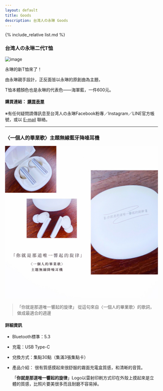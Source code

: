 ```yaml
---
layout: default
title: Goods
description: 台湾人の永琳 Goods
---
```


{% include_relative list.md %}

### 台湾人の永琳二代T恤

![image](https://lh4.googleusercontent.com/tH6trOkOBmj-5-tltmVNyNTmERzFI1l6CGgveYEtcaOai2572AXDcVGA029JLvn5O_qzEX7BYWNyN7XWFYortbgTrZQlgr6aoXzGK5xejHLQummzSmAv2BfLyrpgx8G9ve5sLOrxBtqY-5P3bS1mQwQ28VzLZQ)

永琳的新T恤來了！

由永琳親手設計，正反面皆以永琳的原創曲為主題，

T恤本體顏色也是永琳的代表色——海軍藍，一件600元。

#### 購買連結： [購買表單](https://docs.google.com/forms/d/e/1FAIpQLSfL4j40eHtLK-8EkZSumVPmiiS5yz_RP7J4IjrzWyoH9sZyJA/viewform?usp=sf_link)

※有任何疑問請傳訊息至台湾人の永琳Facebook粉專／Instagram／LINE官方帳號，或以 [E-mail](mailto:taiwanese.eirin@gmail.com) 聯絡。

---
### 〈一個人的畢業歌〉主題無線藍牙降噪耳機

![image](F5D2F79F-E6D6-4EF7-8261-35A4128658D5.jpeg)

> 「你就是那道唯一響起的旋律」
>  從這句來自〈一個人的畢業歌〉的歌詞，做成最適合的週邊

#### 詳細資訊

- Bluetooth標準：5.3
- 充電：USB Type-C
- 兌換方式：集點30點（集滿3張集點卡）
- 產品介紹：
    很有質感摸起來很舒服的霧面充電盒質感，和清晰的音質。
  
    「**你就是那道唯一響起的旋律**」Logo以雷射印刷方式印在外殼上摸起來是立體的質感，比照片要美很多而且耐磨不容易掉。
